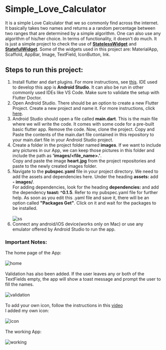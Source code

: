 # Simple_Love_Calculator
It is a simple Love Calculator that we so commonly find across the internet. It basically takes two names and returns a a random percentage between two ranges that are determined by a simple algorithm. One can also use any algorithm of his/her choice. In terms of functionality, it doesn't do much. It is just a simple project to check the use of **[StatelessWidget](https://api.flutter.dev/flutter/widgets/StatelessWidget-class.html)** and **[StatefulWidget](https://api.flutter.dev/flutter/widgets/StatefulWidget-class.html)**. Some of the widgets used in this project are: MaterialApp, Scaffold, AppBar, Image, TextField, IconButton, Ink. <br>

## Steps to run this project:
1. Install flutter and dart plugins. For more instructions, see [this](https://flutter.dev/docs/get-started/editor?tab=androidstudio). IDE used to develop this app is **Android Studio**. It can also be run in other commonly used IDEs like VS Code. Make sure to validate the setup with Flutter Doctor.
2. Open Android Studio. There should be an option to create a new Flutter Project. Create a new project and name it. For more instructions, click [here](https://flutter.dev/docs/get-started/test-drive?tab=androidstudio).
3. Android Studio should open a file called **main.dart**. This is the main file where we will write the code. It comes with some code for a pre-built basic flutter app. Remove the code. Now, clone the project. Copy and Paste the contents of the main.dart file contained in this repository to your main.dart file in your Android Studio project.
4. Create a folder in the project folder named **images**. If we want to include any pictures in our App, we can keep those pictures in this folder and include the path as **'images/<file_name>.<extension>'**. <br>
  Copy and paste the image **heart\.jpg** from the project repositories and paste to the newly created images folder.
5. Navigate to the **pubspec.yaml** file in your project directory. We need to add the assets and dependencies here. Under the heading **assets:** add **- images/**. <br>
  For adding dependencies, look for the heading **dependencies:** and add the dependency **toast: ^0.1.5**. Refer to my pubspec.yaml file for further help. As soon as you edit this .yaml file and save it, there will be an option called **"Packages Get"**. Click on it and wait for the packages to be installed.<br><br>![ss](screenshot/ss1.png)<br>
6. Connect any android/iOS device(works only on Mac) or use any emulator offered by Android Studio to run the app. <br>
  

### Important Notes:
The home page of the App: <br><br> ![home](screenshot/homepage.jpeg)<br><br>
Validation has also been added. If the user leaves any or both of the TextFields empty, the app will show a toast message and prompt the user to fill the names.<br><br> ![validation](screenshot/validation.jpeg) <br><br>
To add your own icon, follow the instructions in this [video](https://www.youtube.com/watch?v=hpQenyqxTmw&list=PLSzsOkUDsvdtl3Pw48-R8lcK2oYkk40cm&index=17)<br>I added my own icon:<br><br>![icon](screenshot/icon.jpeg) <br><br>
The working App: <br><br>![working](screenshot/working.jpeg)<br><br>
